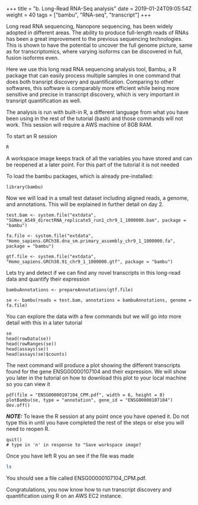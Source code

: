 +++
title = "b. Long-Read RNA-Seq analysis"
date = 2019-01-24T09:05:54Z
weight = 40
tags = ["bambu", "RNA-seq", "transcript"]
+++

Long read RNA sequencing, Nanopore sequencing, has been widely adopted in different areas. The ability to produce full-length reads of RNAs has been a great improvement to the previous sequencing technologies. This is shown to have the potential to uncover the full genome picture, same as for transcriptomics, where varying isoforms can be discovered in full, fusion isoforms even. 

Here we use this long read RNA sequencing analysis tool, Bambu, a R package that can easily process multiple samples in one command that does both transript discovery and quantification. Comparing to other softwares, this software is comparably more efficient while being more sensitive and precise in transcript discovery, which is very important in transript quantification as well.

The analysis is run with built-in R, a different language from what you have been using in the rest of the tutorial (bash) and those commands will not work. This session will require a AWS machine of 8GB RAM.

To start an R session
```bash
R
```

A workspace image keeps track of all the variables you have stored and can be reopened at a later point. For this part of the tutorial it is not needed

To load the bambu packages, which is already pre-installed:
```rscript
library(bambu)
```

Now we will load in a small test dataset including aligned reads, a genome, and annotations. This will be explained in further detail on day 2.

```rscript
test.bam <- system.file("extdata", "SGNex_A549_directRNA_replicate5_run1_chr9_1_1000000.bam", package = "bambu")
  
fa.file <- system.file("extdata", "Homo_sapiens.GRCh38.dna_sm.primary_assembly_chr9_1_1000000.fa", package = "bambu")

gtf.file <- system.file("extdata", "Homo_sapiens.GRCh38.91_chr9_1_1000000.gtf", package = "bambu")
```

Lets try and detect if we can find any novel transcripts in this long-read data and quantify their expression

```
bambuAnnotations <- prepareAnnotations(gtf.file)

se <- bambu(reads = test.bam, annotations = bambuAnnotations, genome = fa.file)
```

You can explore the data with a few commands but we will go into more detail with this in a later tutorial
```rscript
se
head(rowData(se))
head(rowRanges(se))
head(assays(se))
head(assays(se)$counts)
```

The next command will produce a plot showing the different transcripts found for the gene ENSG00000107104 and their expression. We will show you later in the tutorial on how to download this plot to your local machine so you can view it
```rscript
pdf(file = "ENSG00000107104_CPM.pdf", width = 6, height = 8)
plotBambu(se, type = "annotation", gene_id = "ENSG00000107104")
dev.off()
```

***NOTE:*** To leave the R session at any point once you have opened it. Do not type this in until you have completed the rest of the steps or else you will need to reopen R. 
```rscript
quit()
# type in 'n' in response to "Save workspace image?
```

Once you have left R you an see if the file was made
```bash
ls
```
You should see a file called ENSG00000107104_CPM.pdf.

Congratulations, you now know how to run transcript discovery and quantification using R on an AWS EC2 instance. 
